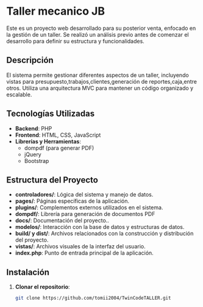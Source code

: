 # Taller mecanico JB

Este es un proyecto web desarrollado para su posterior venta, enfocado en la gestión de un taller. Se realizó un análisis previo antes de comenzar el desarrollo para definir su estructura y funcionalidades.

## Descripción

El sistema permite gestionar diferentes aspectos de un taller, incluyendo vistas para presupuesto,trabajos,clientes,generación de reportes,caja,entre otros. Utiliza una arquitectura MVC para mantener un código organizado y escalable.

## Tecnologías Utilizadas

- **Backend**: PHP
- **Frontend**: HTML, CSS, JavaScript
- **Librerías y Herramientas**:
  - dompdf (para generar PDF)
  - jQuery
  - Bootstrap

## Estructura del Proyecto

- **controladores/**:  Lógica del sistema y manejo de datos.
- **pages/**: Páginas específicas de la aplicación.
- **plugins/**: Complementos externos utilizados en el sistema.
- **dompdf/**: Librería para generación de documentos PDF
- **docs/**: Documentación del proyecto..
- **modelos/**: Interacción con la base de datos y estructuras de datos.
- **build/ y dist/**: Archivos relacionados con la construcción y distribución del proyecto.
- **vistas/**: Archivos visuales de la interfaz del usuario.
- **index.php**: Punto de entrada principal de la aplicación.

## Instalación

1. **Clonar el repositorio**:
   ```bash
   git clone https://github.com/tomii2004/TwinCodeTALLER.git

